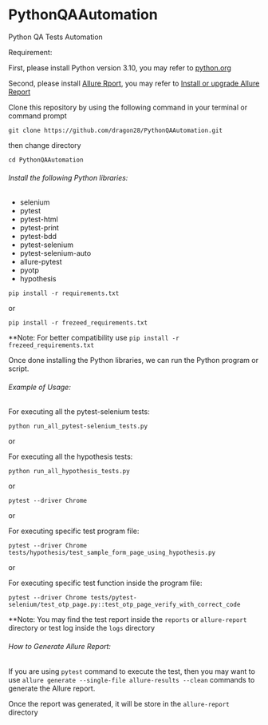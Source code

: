 # PythonQAAutomation
Python QA Tests Automation

Requirement:

First, please install Python version 3.10, you may refer to [python.org](https://www.python.org/)

Second, please install [Allure Rport](https://allurereport.org/), you may refer to [Install or upgrade Allure Report](https://allurereport.org/docs/install/)

Clone this repository by using the following command in your terminal or command prompt

`git clone https://github.com/dragon28/PythonQAAutomation.git`

then change directory

`cd PythonQAAutomation`

###### Install the following Python libraries:

* selenium
* pytest
* pytest-html
* pytest-print
* pytest-bdd
* pytest-selenium
* pytest-selenium-auto
* allure-pytest
* pyotp
* hypothesis

`pip install -r requirements.txt`

or

`pip install -r frezeed_requirements.txt`

**Note: For better compatibility use `pip install -r frezeed_requirements.txt`

Once done installing the Python libraries, we can run the Python program or script.

###### Example of Usage:

For executing all the pytest-selenium tests:

`python run_all_pytest-selenium_tests.py`

or

For executing all the hypothesis tests:

`python run_all_hypothesis_tests.py`

or

`pytest --driver Chrome`

or

For executing specific test program file:

`pytest --driver Chrome tests/hypothesis/test_sample_form_page_using_hypothesis.py`

or

For executing specific test function inside the program file:

`pytest --driver Chrome tests/pytest-selenium/test_otp_page.py::test_otp_page_verify_with_correct_code`



**Note: You may find the test report inside the `reports` or `allure-report` directory or test log inside the `logs` directory

###### How to Generate Allure Report:

If you are using `pytest` command to execute the test, then you may want to use `allure generate --single-file allure-results --clean` commands to generate the Allure report.

Once the report was generated, it will be store in the `allure-report` directory


